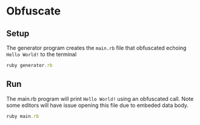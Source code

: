 # Obfuscate

## Setup

The generator program creates the `main.rb` file that obfuscated echoing
`Hello World!` to the terminal

```ruby
ruby generator.rb
```

## Run 

The main.rb program will print `Hello World!` using an obfuscated call. 
Note some editors will have issue opening this file due to embeded data body.

```ruby
ruby main.rb
```